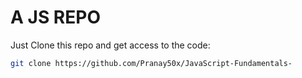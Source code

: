 # A JS REPO
Just Clone this repo and get access to the code:
```bash
git clone https://github.com/Pranay50x/JavaScript-Fundamentals-
```
